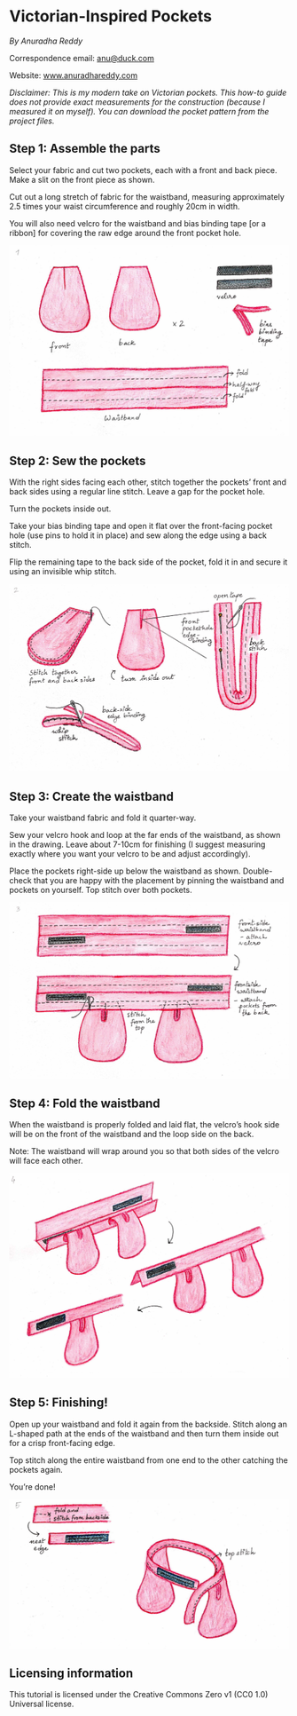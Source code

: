# Victorian-Inspired Pockets
_By Anuradha Reddy_

Correspondence email: anu@duck.com

Website: www.anuradhareddy.com

_Disclaimer: This is my modern take on Victorian pockets. This how-to guide does not provide exact measurements for the construction (because I measured it on myself). You can download the pocket pattern from the project files._  

## Step 1: Assemble the parts

Select your fabric and cut two pockets, each with a front and back piece. Make a slit on the front piece as shown.

Cut out a long stretch of fabric for the waistband, measuring approximately 2.5 times your waist circumference and roughly 20cm in width.

You will also need velcro for the waistband and bias binding tape [or a ribbon] for covering the raw edge around the front pocket hole. 

![](./VIP_001.jpg)

## Step 2: Sew the pockets

With the right sides facing each other, stitch together the pockets’ front and back sides using a regular line stitch. Leave a gap for the pocket hole. 

Turn the pockets inside out.

Take your bias binding tape and open it flat over the front-facing pocket hole (use pins to hold it in place) and sew along the edge using a back stitch.  

Flip the remaining tape to the back side of the  pocket, fold it in and secure it using an invisible whip stitch. 

![](./VIP_002.jpg)

## Step 3: Create the waistband 

Take your waistband fabric and fold it quarter-way. 

Sew your velcro hook and loop at the far ends of the waistband, as shown in the drawing. Leave about 7-10cm for finishing (I suggest measuring exactly where you want your velcro to be and 
adjust accordingly).

Place the pockets right-side up below the waistband as shown. Double-check that you are happy with the  placement by pinning the waistband and pockets on yourself. Top stitch over both pockets.

![](./VIP_003.jpg)

## Step 4: Fold the waistband 

When the waistband is properly folded and laid flat, the velcro’s hook side will be on the front of the waistband and the loop side on the back. 

Note: The waistband will wrap around you so that both sides of the velcro will face each other.  

![](./VIP_004.jpg)

## Step 5: Finishing!

Open up your waistband and fold it again from the backside. Stitch along an L-shaped path at the ends of the waistband and then turn them inside  out for a crisp front-facing edge.   

Top stitch along the entire waistband from one end to the other catching the pockets again. 

You’re done!       

![](./VIP_005.jpg)

## Licensing information
This tutorial is licensed under the Creative Commons Zero v1 (CC0 1.0) Universal license.

